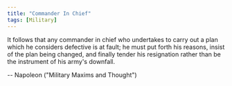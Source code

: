 ```yaml
---
title: "Commander In Chief"
tags: [Military]
---
```


It follows that any commander in chief who undertakes to carry out a plan
which he considers defective is at fault; he must put forth his reasons,
insist of the plan being changed, and finally tender his resignation rather
than be the instrument of his army's downfall.

-- Napoleon ("Military Maxims and Thought")
